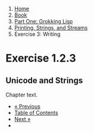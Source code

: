 <ol class="breadcrumb">
  <li><a href="/">Home</a></li>
  <li><a href="/book/">Book</a></li>
  <li><a href="/book/1-0-0-overview/">Part One: Grokking Lisp</a></li>
  <li><a href="/book/1-02-0-input-output/">Printing, Strings, and Streams</a></li>
  <li class="active">Exercise 3: Writing</li>
</ol>

# Exercise 1.2.3

## Unicode and Strings

Chapter text.

<ul class="pager">
  <li class="previous"><a href="/book/1-02-02-more-strings/">&laquo; Previous</a></li>
  <li><a href="/book/">Table of Contents</a></li>
  <li class="next"><a href="/book/1-02-04-chars/">Next &raquo;</a><li>
</ul>
